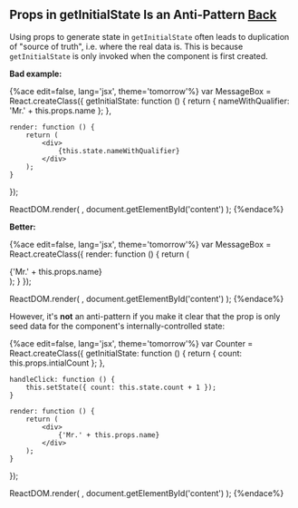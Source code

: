 ## Props in getInitialState Is an Anti-Pattern [Back](./../react.md)

Using props to generate state in `getInitialState` often leads to duplication of "source of truth", i.e. where the real data is. This is because `getInitialState` is only invoked when the component is first created.

**Bad example:**

{%ace edit=false, lang='jsx', theme='tomorrow'%}
var MessageBox = React.createClass({
    getInitialState: function () {
        return { nameWithQualifier: 'Mr.' + this.props.name };
    },
    
    render: function () {
        return (
            <div>
                {this.state.nameWithQualifier}
            </div>
        );
    }
});

ReactDOM.render(
    <MessageBox name="aleen42" />,
    document.getElementById('content')
);
{%endace%}

**Better:**

{%ace edit=false, lang='jsx', theme='tomorrow'%}
var MessageBox = React.createClass({
    render: function () {
        return (
            <div>
                {'Mr.' + this.props.name}
            </div>
        );
    }
});

ReactDOM.render(
    <MessageBox name="aleen42" />,
    document.getElementById('content')
);
{%endace%}

However, it's **not** an anti-pattern if you make it clear that the prop is only seed data for the component's internally-controlled state:

{%ace edit=false, lang='jsx', theme='tomorrow'%}
var Counter = React.createClass({
    getInitialState: function () {
        return { count: this.props.intialCount };
    },
    
    handleClick: function () {
        this.setState({ count: this.state.count + 1 });
    }
    
    render: function () {
        return (
            <div>
                {'Mr.' + this.props.name}
            </div>
        );
    }
});

ReactDOM.render(
    <MessageBox name="aleen42" />,
    document.getElementById('content')
);
{%endace%}